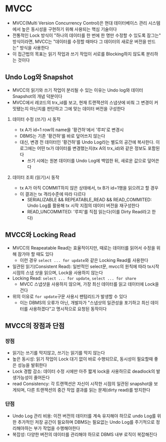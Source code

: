 # MVCC

- MVCC(Multi Version Concurrency Control)은 현대 데이터베이스 관리 시스템에서 높은 동시성을 구현하기 위해 사용되는 핵심 기술이다
- 전통적인 Lock 방식이 "하나의 데이터를 한 번에 한 명만 수정할 수 있도록 잠그는" 방식이라면, MVCC는 "데이터를 수정할 때마다 그 데이터의 새로운 버전을 만드는" 방식을 사용한다
- 이 접근법의 목표는 읽기 작업과 쓰기 작업이 서로를 Blocking하지 않도록 분리하는 것이다

## Undo Log와 Snapshot

- MVCC의 읽기와 쓰기 작업이 분리될 수 있는 이유는 Undo log와 데이터 Snapshot의 개념 덕분이다
- MVCC에서 레코드의 trx_id를 보고, 현재 트랜잭션의 스냅샷에 비춰 그 변경이 커밋됐는지 아닌지를 판단하고 그에 맞는 데이터 버전을 구성한다

1. 데이터 수정 (쓰기) 시 동작

   - tx A가 id=1 row의 name을 '황건하'에서 '루피'로 변경시
   - DBMS는 기존 '황건하'를 바로 덮어쓰지 않는다
   - 대신, 변경 전 데이터인 '황건하'를 Undo Log라는 별도의 공간에 복사한다. 이 로그에는 어떤 tx가 데이터를 변경했는지(tx A의 trx_id)와 같은 정보도 포함된다
     - 쓰기 시에는 원본 데이터를 Undo Log에 백업한 뒤, 새로운 값으로 덮어쓴다

2. 데이터 조회 (읽기)시 동작

   - tx A가 아직 COMMIT하지 않은 상태에서, tx B가 id=1행을 읽으려고 할 경우
   - 이 결과는 tx 격리수준에 따라 다르다
     - SERIALIZABLE && REPEATABLE_READ && READ_COMMITED: Undo Log를 활용해 tx 시작 지점의 데이터 버전을 재구성한다
     - READ_UNCOMMITED: '루피'를 직접 읽는다(이를 Dirty Read라고 한다)

## MVCC와 Locking Read

- MVCC의 Reapeatable Read는 효율적이지만, 때로는 데이터를 읽어서 수정을 위해 잠가야 할 때도 있다
  - 이런 경우 `select ... for update`와 같은 Locking Read를 사용한다
- 일관된 읽기(Consistent Read): 일반적인 select문, mvcc의 원칙에 따라 tx시작 시점의 스냅 샷을 읽으며, Lock을 사용하지 않는다
- Locking Read: `select ... for update`, `select ... for share`
  - MVCC 스냅샷을 사용하지 않으며, 가장 최신 데이터를 읽고 데이터에 Lock을 건다
- 위의 이유로 `for update`구문 사용시 팬텀리드가 발생할 수 있다
  - 이는 DBMS의 오류가 아닌, 개발자가 "스냅샷의 일관성을  포기하고 최신 데이터를 사용하겠다"고 명시적으로 요청된 동작이다

## MVCC의 장점과 단점

### 장점

- 읽기는 쓰기를 막지않고, 쓰기는 읽기를 막지 않는다
- 높은 동시성: 읽기 작업이 Lock 대기 없이 바로 수행되므로, 동시성이 필요할때 좋은 성능을 발휘한다
- Lock 경합 감소: 데이터 수정 시에만 아주 짧게 lock을 사용하므로 deadlock의 발생가능성이 줄어든다
- read Consistency: 각 트랜잭션은 자신이 시작한 시점의 일관된 snapshot을 보게되며, 다른 트랜잭션의 중간 작업 결과를 읽는 문제(dirty read)를 방지한다

### 단점
- Undo Log 관리 비용: 이전 버전의 데이터를 계속 유지해야 하므로 undo Log를 위한 추가적인 저장 공간이 필요하며 DBMS는 필요없는 Undo Log를 주기적으로 정리해야하는 부가 작업을 수행해야한다
- 복잡성: 다양한 버전의 데이터를 관리해야 하므로 DBMS 내부 로직이 복잡해진다